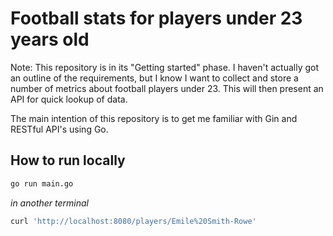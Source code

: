 # Football stats for players under 23 years old

Note: This repository is in its "Getting started" phase. I haven't actually got an outline of the requirements, but I know I want to collect and store a number of metrics about football players under 23. This will then present an API for quick lookup of data.

The main intention of this repository is to get me familiar with Gin and RESTful API's using Go.

## How to run locally

```bash
go run main.go
```

_in another terminal_

```bash
curl 'http://localhost:8080/players/Emile%20Smith-Rowe'
```
